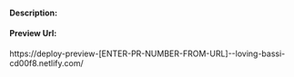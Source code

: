 #### Description:



#### Preview Url: 
https://deploy-preview-[ENTER-PR-NUMBER-FROM-URL]--loving-bassi-cd00f8.netlify.com/
